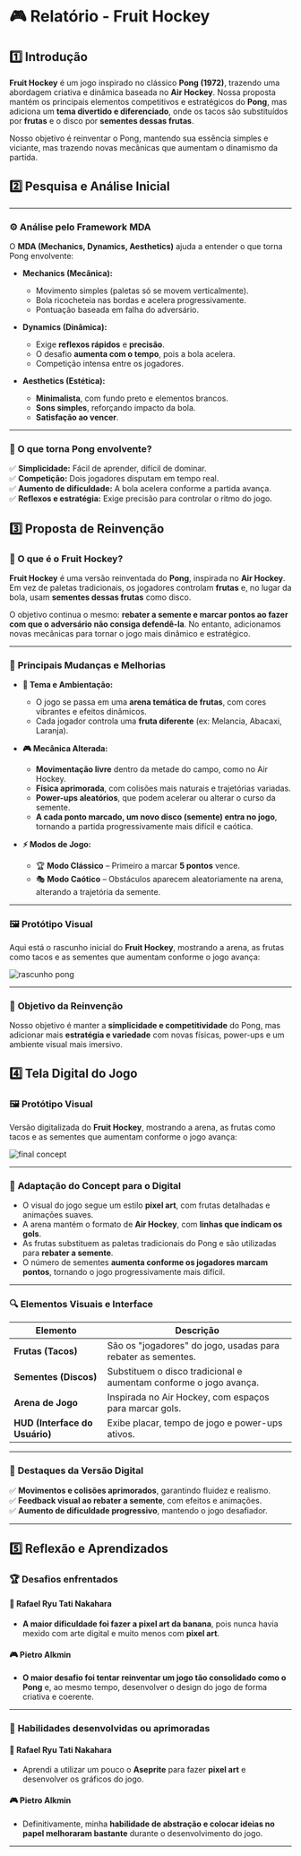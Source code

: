 # 🎮 Relatório - Fruit Hockey

## 1️⃣ Introdução  

**Fruit Hockey** é um jogo inspirado no clássico **Pong (1972)**, trazendo uma abordagem criativa e dinâmica baseada no **Air Hockey**. Nossa proposta mantém os principais elementos competitivos e estratégicos do **Pong**, mas adiciona um **tema divertido e diferenciado**, onde os tacos são substituídos por **frutas** e o disco por **sementes dessas frutas**.  

Nosso objetivo é reinventar o Pong, mantendo sua essência simples e viciante, mas trazendo novas mecânicas que aumentam o dinamismo da partida. 

## 2️⃣ Pesquisa e Análise Inicial  

---

### ⚙️ **Análise pelo Framework MDA**  
O **MDA (Mechanics, Dynamics, Aesthetics)** ajuda a entender o que torna Pong envolvente:  

- **Mechanics (Mecânica):**  
  - Movimento simples (paletas só se movem verticalmente).  
  - Bola ricocheteia nas bordas e acelera progressivamente.  
  - Pontuação baseada em falha do adversário.  

- **Dynamics (Dinâmica):**  
  - Exige **reflexos rápidos** e **precisão**.  
  - O desafio **aumenta com o tempo**, pois a bola acelera.  
  - Competição intensa entre os jogadores.  

- **Aesthetics (Estética):**  
  - **Minimalista**, com fundo preto e elementos brancos.  
  - **Sons simples**, reforçando impacto da bola.  
  - **Satisfação ao vencer**.

---

### 🎯 O que torna **Pong** envolvente?  
✅ **Simplicidade:** Fácil de aprender, difícil de dominar.  
✅ **Competição:** Dois jogadores disputam em tempo real.  
✅ **Aumento de dificuldade:** A bola acelera conforme a partida avança.  
✅ **Reflexos e estratégia:** Exige precisão para controlar o ritmo do jogo.  

## 3️⃣ Proposta de Reinvenção  

### 🎯 O que é o **Fruit Hockey**?  
**Fruit Hockey** é uma versão reinventada do **Pong**, inspirada no **Air Hockey**.  
Em vez de paletas tradicionais, os jogadores controlam **frutas** e, no lugar da bola, usam **sementes dessas frutas** como disco.  

O objetivo continua o mesmo: **rebater a semente e marcar pontos ao fazer com que o adversário não consiga defendê-la**. No entanto, adicionamos novas mecânicas para tornar o jogo mais dinâmico e estratégico.  

---

### 🍉 **Principais Mudanças e Melhorias**  

- **📌 Tema e Ambientação:**  
  - O jogo se passa em uma **arena temática de frutas**, com cores vibrantes e efeitos dinâmicos.  
  - Cada jogador controla uma **fruta diferente** (ex: Melancia, Abacaxi, Laranja).  

- **🎮 Mecânica Alterada:**  
  - **Movimentação livre** dentro da metade do campo, como no Air Hockey.  
  - **Física aprimorada**, com colisões mais naturais e trajetórias variadas.  
  - **Power-ups aleatórios**, que podem acelerar ou alterar o curso da semente.  
  - **A cada ponto marcado, um novo disco (semente) entra no jogo**, tornando a partida progressivamente mais difícil e caótica.  

- **⚡ Modos de Jogo:**  
  - 🏆 **Modo Clássico** – Primeiro a marcar **5 pontos** vence.  
  - 🎭 **Modo Caótico** – Obstáculos aparecem aleatoriamente na arena, alterando a trajetória da semente.  

---

### 🖼️ **Protótipo Visual**  
Aqui está o rascunho inicial do **Fruit Hockey**, mostrando a arena, as frutas como tacos e as sementes que aumentam conforme o jogo avança:  

![rascunho pong](https://github.com/user-attachments/assets/2ced2e92-4941-41f0-a3d3-c450018535f7)
   
---

### 🎯 **Objetivo da Reinvenção**  
Nosso objetivo é manter a **simplicidade e competitividade** do Pong, mas adicionar mais **estratégia e variedade** com novas físicas, power-ups e um ambiente visual mais imersivo. 

## 4️⃣ Tela Digital do Jogo  

### 🖼️ **Protótipo Visual**  
Versão digitalizada do **Fruit Hockey**, mostrando a arena, as frutas como tacos e as sementes que aumentam conforme o jogo avança:  

![final concept](https://github.com/user-attachments/assets/fd55f6f8-5e41-4961-b515-5553544b79af)
  
---

### 🎨 **Adaptação do Concept para o Digital**  
- O visual do jogo segue um estilo **pixel art**, com frutas detalhadas e animações suaves.  
- A arena mantém o formato de **Air Hockey**, com **linhas que indicam os gols**.  
- As frutas substituem as paletas tradicionais do Pong e são utilizadas para **rebater a semente**.  
- O número de sementes **aumenta conforme os jogadores marcam pontos**, tornando o jogo progressivamente mais difícil.  

---

### 🔍 **Elementos Visuais e Interface**  
| Elemento | Descrição |
|-----------|-----------|
| **Frutas (Tacos)** | São os "jogadores" do jogo, usadas para rebater as sementes. |
| **Sementes (Discos)** | Substituem o disco tradicional e aumentam conforme o jogo avança. |
| **Arena de Jogo** | Inspirada no Air Hockey, com espaços para marcar gols. |
| **HUD (Interface do Usuário)** | Exibe placar, tempo de jogo e power-ups ativos. |

---

### 🎯 **Destaques da Versão Digital**  
✅ **Movimentos e colisões aprimorados**, garantindo fluidez e realismo.  
✅ **Feedback visual ao rebater a semente**, com efeitos e animações.  
✅ **Aumento de dificuldade progressivo**, mantendo o jogo desafiador.  

---

## 5️⃣ Reflexão e Aprendizados  

### 🏆 **Desafios enfrentados**  

#### 🎨 **Rafael Ryu Tati Nakahara**  
- **A maior dificuldade foi fazer a pixel art da banana**, pois nunca havia mexido com arte digital e muito menos com **pixel art**.  

#### 🎮 **Pietro Alkmin**  
- **O maior desafio foi tentar reinventar um jogo tão consolidado como o Pong** e, ao mesmo tempo, desenvolver o design do jogo de forma criativa e coerente.  

---

### 🎨 **Habilidades desenvolvidas ou aprimoradas**  

#### 🎨 **Rafael Ryu Tati Nakahara**  
- Aprendi a utilizar um pouco o **Aseprite** para fazer **pixel art** e desenvolver os gráficos do jogo.  

#### 🎮 **Pietro Alkmin**  
- Definitivamente, minha **habilidade de abstração e colocar ideias no papel melhoraram bastante** durante o desenvolvimento do jogo.  

---




